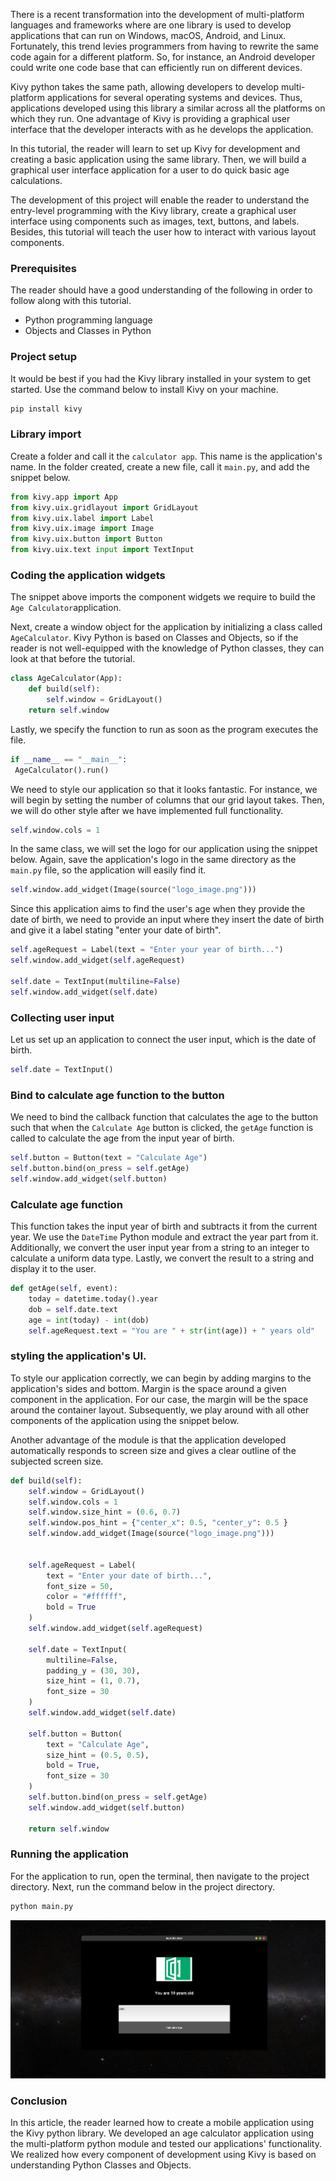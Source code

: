 There is a recent transformation into the development of multi-platform languages and frameworks where are one library is used to develop applications that can run on Windows, macOS, Android, and Linux. Fortunately, this trend levies programmers from having to rewrite the same code again for a different platform. So, for instance, an Android developer could write one code base that can efficiently run on different devices.

Kivy python takes the same path, allowing developers to develop multi-platform applications for several operating systems and devices. Thus, applications developed using this library a similar across all the platforms on which they run. One advantage of Kivy is providing a graphical user interface that the developer interacts with as he develops the application.

In this tutorial, the reader will learn to set up Kivy for development and creating a basic application using the same library. Then, we will build a graphical user interface application for a user to do quick basic age calculations.

The development of this project will enable the reader to understand the entry-level programming with the Kivy library, create a graphical user interface using components such as images, text, buttons, and labels. Besides, this tutorial will teach the user how to interact with various layout components.

### Prerequisites
The reader should have a good understanding of the following in order to follow along with this tutorial.
- Python programming language
- Objects and Classes in Python

### Project setup
It would be best if you had the Kivy library installed in your system to get started. Use the command below to install Kivy on your machine.

```bash
pip install kivy
```

### Library import
Create a folder and call it the `calculator app`. This name is the application's name. In the folder created, create a new file, call it `main.py`, and add the snippet below.

```py
from kivy.app import App
from kivy.uix.gridlayout import GridLayout
from kivy.uix.label import Label
from kivy.uix.image import Image
from kivy.uix.button import Button
from kivy.uix.text input import TextInput
```

### Coding the application widgets
The snippet above imports the component widgets we require to build the `Age Calculator`application.

Next, create a window object for the application by initializing a class called `AgeCalculator`. Kivy Python is based on Classes and Objects, so if the reader is not well-equipped with the knowledge of Python classes, they can look at that before the tutorial.

```py
class AgeCalculator(App):
    def build(self):
        self.window = GridLayout()
    return self.window
```

Lastly, we specify the function to run as soon as the program executes the file.

```py
if __name__ == "__main__":
 AgeCalculator().run()
```

We need to style our application so that it looks fantastic. For instance, we will begin by setting the number of columns that our grid layout takes. Then, we will do other style after we have implemented full functionality.

```py
self.window.cols = 1
```

In the same class, we will set the logo for our application using the snippet below. Again, save the application's logo in the same directory as the `main.py` file, so the application will easily find it.

```py
self.window.add_widget(Image(source("logo_image.png")))
```

Since this application aims to find the user's age when they provide the date of birth, we need to provide an input where they insert the date of birth and give it a label stating "enter your date of birth".

```py
self.ageRequest = Label(text = "Enter your year of birth...")
self.window.add_widget(self.ageRequest)

self.date = TextInput(multiline=False)
self.window.add_widget(self.date)
```

### Collecting user input
Let us set up an application to connect the user input, which is the date of birth.

```py
self.date = TextInput()
```

### Bind to calculate age function to the button
We need to bind the callback function that calculates the age to the button such that when the `Calculate Age` button is clicked, the `getAge` function is called to calculate the age from the input year of birth.

```py
self.button = Button(text = "Calculate Age")
self.button.bind(on_press = self.getAge)
self.window.add_widget(self.button)
```

### Calculate age function
This function takes the input year of birth and subtracts it from the current year. We use the `DateTime` Python module and extract the year part from it. Additionally, we convert the user input year from a string to an integer to calculate a uniform data type. Lastly, we convert the result to a string and display it to the user.

```py
def getAge(self, event):
    today = datetime.today().year 
    dob = self.date.text
    age = int(today) - int(dob) 
    self.ageRequest.text = "You are " + str(int(age)) + " years old"
```

### styling the application's UI.
To style our application correctly, we can begin by adding margins to the application's sides and bottom. Margin is the space around a given component in the application. For our case, the margin will be the space around the container layout. Subsequently, we play around with all other components of the application using the snippet below. 

Another advantage of the module is that the application developed automatically responds to screen size and gives a clear outline of the subjected screen size.

```py
def build(self):
    self.window = GridLayout()
    self.window.cols = 1
    self.window.size_hint = (0.6, 0.7)
    self.window.pos_hint = {"center_x": 0.5, "center_y": 0.5 }
    self.window.add_widget(Image(source("logo_image.png")))


    self.ageRequest = Label(
        text = "Enter your date of birth...", 
        font_size = 50,
        color = "#ffffff",
        bold = True
    )
    self.window.add_widget(self.ageRequest)
    
    self.date = TextInput(
        multiline=False,
        padding_y = (30, 30),
        size_hint = (1, 0.7),
        font_size = 30
    )
    self.window.add_widget(self.date)

    self.button = Button(
        text = "Calculate Age",
        size_hint = (0.5, 0.5),
        bold = True,
        font_size = 30
    )
    self.button.bind(on_press = self.getAge)
    self.window.add_widget(self.button)

    return self.window
```

### Running the application
For the application to run, open the terminal, then navigate to the project directory. Next, run the command below in the project directory.

```bash
python main.py
```

![Kivy app running ](app.png)
### Conclusion
In this article, the reader learned how to create a mobile application using the Kivy python library. We developed an age calculator application using the multi-platform python module and tested our applications' functionality. We realized how every component of development using Kivy is based on understanding Python Classes and Objects.
